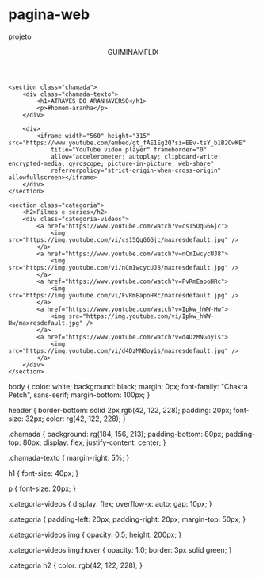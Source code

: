 # pagina-web
projeto
<html lang="pt-BR">

<head>
    <link rel="stylesheet" href="styles.css">
    <link rel="preconnect" href="https://fonts.googleapis.com">
    <link rel="preconnect" href="https://fonts.gstatic.com" crossorigin>
    <link
        href="https://fonts.googleapis.com/css2?family=Chakra+Petch:ital,wght@0,300;0,400;0,500;0,600;0,700;1,300;1,400;1,500;1,600;1,700&display=swap"
        rel="stylesheet">
    <title>Guiminamflix</title>
</head>

<body>
    <header>GUIMINAMFLIX</header>

    <section class="chamada">
        <div class="chamada-texto">
            <h1>ATRAVÉS DO ARANHAVERSO</h1>
            <p>#homem-aranha</p>
        </div>

        <div>
            <iframe width="560" height="315" src="https://www.youtube.com/embed/gt_fAE1Eg2Q?si=EEv-tsY_b1B2OwKE"
                title="YouTube video player" frameborder="0"
                allow="accelerometer; autoplay; clipboard-write; encrypted-media; gyroscope; picture-in-picture; web-share"
                referrerpolicy="strict-origin-when-cross-origin" allowfullscreen></iframe>
        </div>
    </section>

    <section class="categoria">
        <h2>Filmes e séries</h2>
        <div class="categoria-videos">
            <a href="https://www.youtube.com/watch?v=cs15QqG6Gjc">
                <img src="https://img.youtube.com/vi/cs15QqG6Gjc/maxresdefault.jpg" />
            </a>
            <a href="https://www.youtube.com/watch?v=nCmIwcycUJ8">
                <img src="https://img.youtube.com/vi/nCmIwcycUJ8/maxresdefault.jpg" />
            </a>
            <a href="https://www.youtube.com/watch?v=FvRmEapoHRc">
                <img src="https://img.youtube.com/vi/FvRmEapoHRc/maxresdefault.jpg" />
            </a>
            <a href="https://www.youtube.com/watch?v=Ipkw_hWW-Hw">
                <img src="https://img.youtube.com/vi/Ipkw_hWW-Hw/maxresdefault.jpg" />
            </a>
            <a href="https://www.youtube.com/watch?v=d4DzMNGoyis">
                <img src="https://img.youtube.com/vi/d4DzMNGoyis/maxresdefault.jpg" />
            </a>
        </div>
    </section>

</body>

</html>
body {
    color: white;
    background: black;
    margin: 0px;
    font-family: "Chakra Petch", sans-serif;
    margin-bottom: 100px;
}

header {
    border-bottom: solid 2px rgb(42, 122, 228);
    padding: 20px;
    font-size: 32px;
    color: rg(42, 122, 228);
}

.chamada {
    background: rg(184, 156, 213);
    padding-bottom: 80px;
    padding-top: 80px;
    display: flex;
    justify-content: center;
}

.chamada-texto {
    margin-right: 5%;
}

h1 {
    font-size: 40px;
}

p {
    font-size: 20px;
}

.categoria-videos {
    display: flex;
    overflow-x: auto;
    gap: 10px;
}

.categoria {
    padding-left: 20px;
    padding-right: 20px;
    margin-top: 50px;
}

.categoria-videos img {
    opacity: 0.5;
    height: 200px;
}

.categoria-videos img:hover {
    opacity: 1.0;
    border: 3px solid green;
}

.categoria h2 {
    color: rgb(42, 122, 228);
}
